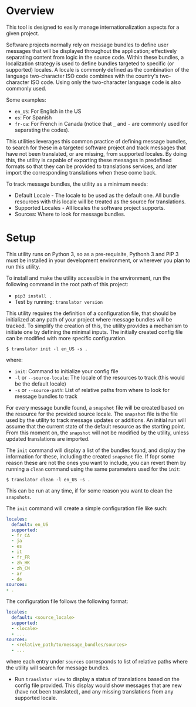 # Overview
This tool is designed to easily manage internationalization aspects for a given project. 

Software projects normally rely on message bundles to define user messages that will be displayed throughout the 
application; effectively separating content from logic in the source code. Within these bundles, a localization strategy 
is used to define bundles targeted to specific (or supported) locales. A locale is commonly defined as the combination 
of the language two-character ISO code combines with the country's two-character ISO code. Using only the two-character
language code is also commonly used.

Some examples:
* `en_US`: For English in the US
* `es`: For Spanish
* `fr-ca`: For French in Canada (notice that `_` and `-` are commonly used for separating the codes).

This utilities leverages this common practice of defining message bundles, to search for these in a targeted software 
project and track messages that have not been translated, or are missing, from supported locales. By doing this, the 
utility is capable of exporting these messages in predefined formats so that they can be provided to translations 
services, and later import the corresponding translations when these come back.

To track message bundles, the utility as a minimum needs:
* Default Locale - The locale to be used as the default one. All bundle resources with this locale will be treated as 
the source for translations.
* Supported Locales - All locales the software project supports.
* Sources: Where to look for message bundles. 

# Setup
This utility runs on Python 3, so as a pre-requisite, Pythonh 3 and PIP 3 must be installed in your development 
environment, or wherever you plan to run this utility.

To install and make the utility accessible in the environment, run the following command in the root path of this 
project:
* `pip3 install .`
* Test by running: `translator version`    

This utility requires the definition of a configuration file, that should be initialized at any path of your project 
where message bundles will be tracked. To simplify the creation of this, the utility provides a mechanism to initiate 
one by defining the minimal inputs. The initially created config file can be modified with more specific configuration.

`$ translator init -l en_US -s .`

where:
* `init`: Command to initialize your config file
* `-l` or `--source-locale`: The locale of the resources to track (this would be the default locale)
* `-s` or `--source-path`: List of relative paths from where to look for message bundles to track

For every message bundle found, a `snapshot` file will be created based on the resource for the provided source locale. 
The `snapshot` file is the file used by the utility to track message updates or additions. An initial run will assume
that the current state of the default resource as the starting point. From this moment on, the `snapshot` will not be 
modified by the utility, unless updated translations are imported. 

The `init` command will display a list of the bundles found, and display the information for these, including the 
created `snapshot` file. If fopr some reason these are not the ones you want to include, you can revert them by running
a `clean` command using the same parameters used for the `init`:

`$ translator clean -l en_US -s .` 

This can be run at any time, if for some reason you want to clean the `snapshots`.

The `init` command will create a simple configuration file like such:
```yaml
locales:
  default: en_US
  supported:
  - fr_CA
  - ja
  - es
  - it
  - fr_FR
  - zh_HK
  - zh_CN
  - ar
  - de
sources:
- .
```

The configuration file follows the following format:
```yaml
locales:
  default: <source_locale>
  supported:
  - <locale>
  - ...
sources:
  - <relative_path/to/message_bundles/sources>
  - ...
```
where each entry under `sources` corresponds to list of relative paths where the utility will search for message 
bundles.

* Run `translator view` to display a status of translations based on the config file provided. This display would show 
messages that are new (have not been translated), and any missing translations from any supported locale.
